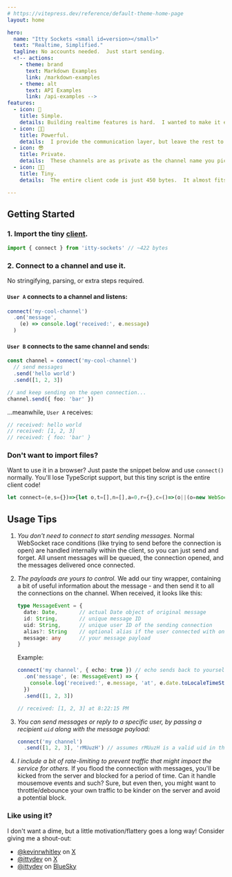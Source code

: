 ```yaml
---
# https://vitepress.dev/reference/default-theme-home-page
layout: home

hero:
  name: "Itty Sockets <small id=version></small>"
  text: "Realtime, Simplified."
  tagline: No accounts needed.  Just start sending.
  <!-- actions:
    - theme: brand
      text: Markdown Examples
      link: /markdown-examples
    - theme: alt
      text: API Examples
      link: /api-examples -->
features:
  - icon: 🚀
    title: Simple.
    details: Building realtime features is hard.  I wanted to make it easy <i>(mostly for myself)</i>.<br /><br /> Like... really easy.
  - icon: 💪🏼
    title: Powerful.
    details:  I provide the communication layer, but leave the rest to you.  Your payloads can be anything you want.
  - icon: 😎
    title: Private.
    details:  These channels are as private as the channel name you pick.  Plus, I log nothing, track nothing, and store nothing. That's easier for me, and safer for you.
  - icon: 😶‍🌫️
    title: Tiny.
    details:  The entire client code is just 450 bytes.  It almost fits in a tweet!  This means it's easy to include anywhere you need it, even in the browser.

---
```


## Getting Started

### 1. Import the tiny [client](https://npmjs.com/package/itty-sockets).
```ts
import { connect } from 'itty-sockets' // ~422 bytes
```

### 2. Connect to a channel and use it.

No stringifying, parsing, or extra steps required.

#### `User A` connects to a channel and listens:
```ts
connect('my-cool-channel')
  .on('message',
    (e) => console.log('received:', e.message)
  )
```

#### `User B` connects to the same channel and sends:
```ts
const channel = connect('my-cool-channel')
  // send messages
  .send('hello world')
  .send([1, 2, 3])

// and keep sending on the open connection...
channel.send({ foo: 'bar' })
```

...meanwhile, `User A` receives:

```ts
// received: hello world
// received: [1, 2, 3]
// received: { foo: 'bar' }
```

### Don't want to import files?
Want to use it in a browser?  Just paste the snippet below and use `connect()` normally.  You'll lose TypeScript support, but this tiny script is the entire client code!

```ts
let connect=(e,s={})=>{let o,t=[],n=[],a=0,r={},c=()=>(o||(o=new WebSocket(`wss://ittysockets.io/r/${e??""}?${new URLSearchParams(s)}`),o.onopen=()=>{for(;t.length;)o?.send(t.shift());r.open?.(),a&&o?.close()},o.onmessage=(e,s=JSON.parse(e.data))=>{for(let e of n)e({...s,date:new Date(s.date)})},o.onclose=()=>(a=0,o=null,r.close?.())),l);const l=new Proxy(c,{get:(e,s)=>({open:c,close:()=>(1==o?.readyState?o.close():a=1,l),send:(e,s)=>(e=JSON.stringify(e),e=s?`@@${s}@@${e}`:e,1==o?.readyState?o.send(e)??l:(t.push(e),c())),push:(e,s)=>(a=1,l.send(e,s)),on:(e,s)=>(r[e]=s,"message"==e?(n.push(s),c()):l)}[s])});return l};
```

## Usage Tips
1. *You don't need to connect to start sending messages.*
Normal WebSocket race conditions (like trying to send before the connection is open) are handled internally within the client, so you can just send and forget.
All unsent messages will be queued, the connection opened, and the messages delivered once connected.

1. *The payloads are yours to control.*  We add our tiny wrapper, containing a bit of useful information about the message - and then send it to all the connections on the channel.  When received, it looks like this:

    ```ts
    type MessageEvent = {
      date: Date,       // actual Date object of original message
      id: String,       // unique message ID
      uid: String,      // unique user ID of the sending connection
      alias?: String    // optional alias if the user connected with one
      message: any      // your message payload
    }
    ```

    Example:
    ```ts
    connect('my channel', { echo: true }) // echo sends back to yourself for testing
      .on('message', (e: MessageEvent) => {
        console.log('received:', e.message, 'at', e.date.toLocaleTimeString())
      })
      .send([1, 2, 3])

    // received: [1, 2, 3] at 8:22:15 PM
    ```

1. *You can send messages or reply to a specific user, by passing a recipient `uid` along with the message payload:*
    ```ts
    connect('my channel')
      .send([1, 2, 3], 'rMUuzH') // assumes rMUuzH is a valid uid in the channel
    ```

1. *I include a bit of rate-limiting to prevent traffic that might impact the service for others.* If you flood the connection with messages, you'll be kicked from the server and blocked for a period of time.  Can it handle mousemove events and such?  Sure, but even then, you might want to throttle/debounce your own traffic to be kinder on the server and avoid a potential block.


### Like using it?
I don't want a dime, but a little motivation/flattery goes a long way! Consider giving me a shout-out:
  - [@kevinrwhitley](https://x.com/kevinrwhitley) on [X](https://x.com)
  - [@ittydev](https://x.com/ittydev) on [X](https://x.com)
  - [@ittydev](https://bsky.app/profile/itty.dev) on [BlueSky](https://bsky.app)

<script setup>
import { onMounted } from 'vue'

onMounted(async () => {
  const version = await fetch('https://ittysockets.io/version').then(r => r.text())
  console.log(`ittysockets.io @ v${version}`)
  document.getElementById('version').innerHTML = `v${version}`
})
</script>